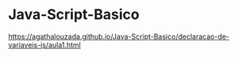 # Java-Script-Basico

 https://agathalouzada.github.io/Java-Script-Basico/declaracao-de-variaveis-js/aula1.html
